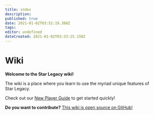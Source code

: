 ```yaml
---
title: index
description: 
published: true
date: 2021-01-02T03:51:19.368Z
tags: 
editor: undefined
dateCreated: 2021-01-02T03:33:25.150Z
---
```


# Wiki
**Welcome to the Star Legacy wiki!**

The wiki is a place where you learn to use the myriad unique features of Star Legacy.

Check out our [New Player Guide](https://starlegacy.net/wiki/new_player_guide) to get started quickly!


**Do you want to contribute?** [This wiki is open source on GitHub!](https://github.com/StarLegacy/StarLegacy.Wiki) 
